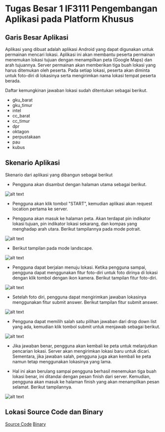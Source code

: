 # Tugas Besar 1 IF3111 Pengembangan Aplikasi pada Platform Khusus

## Garis Besar Aplikasi

Aplikasi yang dibuat adalah aplikasi Android yang dapat digunakan untuk permainan mencari lokasi. Aplikasi ini akan membantu peserta permainan menemukan lokasi tujuan dengan menampilkan peta (Google Maps) dan arah tujuannya. Server permainan akan memberikan tiga buah lokasi yang harus ditemukan oleh peserta. Pada setiap lokasi, peserta akan diminta untuk foto-diri di lokasinya serta mengirimkan nama lokasi tempat peserta berada.

Daftar kemungkinan jawaban lokasi sudah ditentukan sebagai berikut.

* gku_barat
* gku_timur
* intel
* cc_barat
* cc_timur
* dpr
* oktagon
* perpustakaan
* pau
* kubus

## Skenario Aplikasi

Skenario dari aplikasi yang dibangun sebagai berikut

* Pengguna akan disambut dengan halaman utama sebagai berikut.

![alt text](screenshot/Screenshot_2016-03-26-22-19-13.png)

* Pengguna akan klik tombol "START", kemudian aplikasi akan request location pertama ke server.

* Pengguna akan masuk ke halaman peta. Akan terdapat pin indikator lokasi tujuan, pin indikator lokasi sekarang, dan kompas yang menghadap arah utara. Berikut tampilannya pada mode potrait.

![alt text](screenshot/Screenshot_2016-03-26-22-23-29.png)

* Berikut tampilan pada mode landscape.

![alt text](screenshot/Screenshot_2016-03-26-22-23-48.png)

* Pengguna dapat berjalan menuju lokasi. Ketika pengguna sampai, pengguna dapat menggunakan fitur foto-diri untuk foto dirinya di lokasi dengan klik tombol dengan ikon kamera. Berikut tampilan fitur foto-diri.

![alt text](screenshot/Screenshot_2016-03-26-22-24-14.png)

* Setelah foto diri, pengguna dapat mengirimkan jawaban lokasinya menggunakan fitur submit answer. Berikut tampilan fitur submit answer.

![alt text](screenshot/Screenshot_2016-03-26-22-24-30.png)

* Pengguna dapat memilih salah satu pilihan jawaban dari drop down list yang ada, kemudian klik tombol submit untuk menjawab sebagai berikut.

![alt text](screenshot/Screenshot_2016-03-26-22-24-39.png)

* Jika jawaban benar, pengguna akan kembali ke peta untuk melanjutkan pencarian lokasi. Server akan mengirimkan lokasi baru untuk dicari. Sementara, jika jawaban salah, pengguna juga akan kembali ke peta namun tetap menggunakan lokasinya yang lama.

* Hal ini akan berulang sampai pengguna berhasil menemukan tiga buah lokasi benar, ini ditandai dengan pesan finish dari server. Kemudian, pengguna akan masuk ke halaman finish yang akan menampilkan pesan selamat. Berikut tampilannya.

![alt text](screenshot/Screenshot_2016-03-26-22-24-47.png)


## Lokasi Source Code dan Binary
[Source Code](ITB-Race)
[Binary](ITB-Race/app/build/outputs/apk/app-debug.apk)